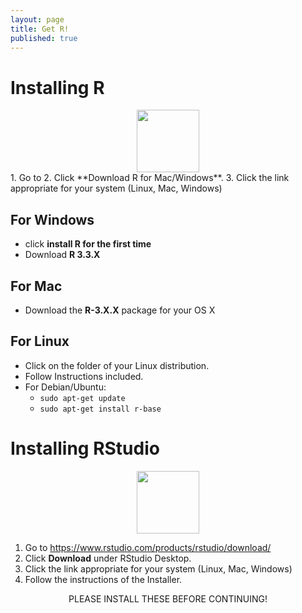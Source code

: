 ```yaml
---
layout: page
title: Get R!
published: true
---
```




Installing R
=================

<center>
<img src="{{site.baseurl}}/img/r.png" style="height:100px">
</center>
1.  Go to <https://cran.r-project.org/>
2.  Click **Download R for Mac/Windows**.
3.  Click the link appropriate for your system (Linux, Mac, Windows)



For Windows
-----------------

-   click **install R for the first time**
-   Download **R 3.3.X**


For Mac
---------------

-   Download the **R-3.X.X** package for your OS X


For Linux
----------

-   Click on the folder of your Linux distribution.
-   Follow Instructions included.
-   For Debian/Ubuntu:
    -   `sudo apt-get update`
    -   `sudo apt-get install r-base`

Installing RStudio
==================

<center>
<img src="{{site.baseurl}}/img/RStudio-Ball.png" style="height:100px">
</center>

1.  Go to <https://www.rstudio.com/products/rstudio/download/>
2.  Click **Download** under RStudio Desktop.
3.  Click the link appropriate for your system (Linux, Mac, Windows)
4.  Follow the instructions of the Installer.

<center>
PLEASE INSTALL THESE BEFORE CONTINUING!
</center>
